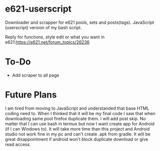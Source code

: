 # e621-userscript
Downloader and scrapper for e621 pools, sets and posts(tags). JavaScript (userscript) version of my bash script.

Reply for functions, style edit or what you want in e621:https://e621.net/forum_topics/26236
# To-Do

+ Add scraper to all page

# Future Plans
I am tired from moving to JavaScript and understanded that base HTML coding need to. When I thinked that it will be my final code I saw that when downloading same pool firefox duplicate them. I will add post skip. No matter that I can use bash in termux but now I want create app for Android (if I can Windows to). It will take more time than this project and Android studio not work fine in my pc and can't create .apk from gradle. It will be great disappointment if android won't block duplicate download or give read access. 



